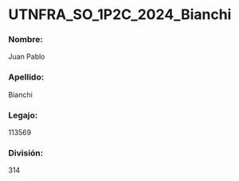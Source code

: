 # UTNFRA_SO_1P2C_2024_Bianchi

<h3> Nombre: </h3> Juan Pablo
<h3> Apellido: </h3> Bianchi
<h3> Legajo: </h3> 113569
<h3> División: </h3> 314
